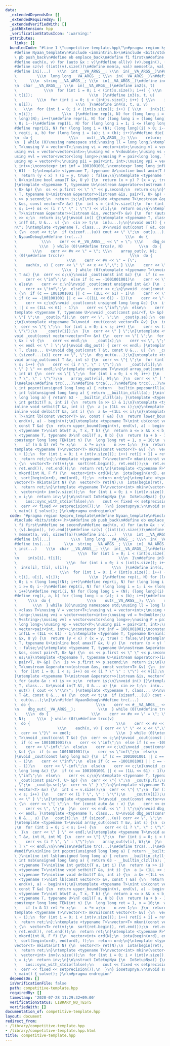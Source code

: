 ```yaml
---
data:
  _extendedDependsOn: []
  _extendedRequiredBy: []
  _extendedVerifiedWith: []
  _pathExtension: hpp
  _verificationStatusIcon: ':warning:'
  attributes:
    links: []
  bundledCode: "#line 1 \"competitive-template.hpp\"\n#pragma region kyopro_template\n\
    #define Nyaan_template\n#include <immintrin.h>\n#include <bits/stdc++.h>\n#define\
    \ pb push_back\n#define eb emplace_back\n#define fi first\n#define se second\n\
    #define each(x, v) for (auto &x : v)\n#define all(v) (v).begin(), (v).end()\n\
    #define sz(v) ((int)(v).size())\n#define mem(a, val) memset(a, val, sizeof(a))\n\
    #define ini(...)   \\\n  int __VA_ARGS__; \\\n  in(__VA_ARGS__)\n#define inl(...)\
    \         \\\n  long long __VA_ARGS__; \\\n  in(__VA_ARGS__)\n#define ins(...)\
    \      \\\n  string __VA_ARGS__; \\\n  in(__VA_ARGS__)\n#define inc(...)    \\\
    \n  char __VA_ARGS__; \\\n  in(__VA_ARGS__)\n#define in2(s, t)               \
    \            \\\n  for (int i = 0; i < (int)s.size(); i++) { \\\n    in(s[i],\
    \ t[i]);                         \\\n  }\n#define in3(s, t, u)               \
    \         \\\n  for (int i = 0; i < (int)s.size(); i++) { \\\n    in(s[i], t[i],\
    \ u[i]);                   \\\n  }\n#define in4(s, t, u, v)                  \
    \   \\\n  for (int i = 0; i < (int)s.size(); i++) { \\\n    in(s[i], t[i], u[i],\
    \ v[i]);             \\\n  }\n#define rep(i, N) for (long long i = 0; i < (long\
    \ long)(N); i++)\n#define repr(i, N) for (long long i = (long long)(N)-1; i >=\
    \ 0; i--)\n#define rep1(i, N) for (long long i = 1; i <= (long long)(N); i++)\n\
    #define repr1(i, N) for (long long i = (N); (long long)(i) > 0; i--)\n#define\
    \ reg(i, a, b) for (long long i = (a); i < (b); i++)\n#define die(...)      \\\
    \n  do {                \\\n    out(__VA_ARGS__); \\\n    return;           \\\
    \n  } while (0)\nusing namespace std;\nusing ll = long long;\ntemplate <class\
    \ T>\nusing V = vector<T>;\nusing vi = vector<int>;\nusing vl = vector<long long>;\n\
    using vvi = vector<vector<int>>;\nusing vd = V<double>;\nusing vs = V<string>;\n\
    using vvl = vector<vector<long long>>;\nusing P = pair<long long, long long>;\n\
    using vp = vector<P>;\nusing pii = pair<int, int>;\nusing vpi = vector<pair<int,\
    \ int>>;\nconstexpr int inf = 1001001001;\nconstexpr long long infLL = (1LL <<\
    \ 61) - 1;\ntemplate <typename T, typename U>\ninline bool amin(T &x, U y) {\n\
    \  return (y < x) ? (x = y, true) : false;\n}\ntemplate <typename T, typename\
    \ U>\ninline bool amax(T &x, U y) {\n  return (x < y) ? (x = y, true) : false;\n\
    }\ntemplate <typename T, typename U>\nostream &operator<<(ostream &os, const pair<T,\
    \ U> &p) {\n  os << p.first << \" \" << p.second;\n  return os;\n}\ntemplate <typename\
    \ T, typename U>\nistream &operator>>(istream &is, pair<T, U> &p) {\n  is >> p.first\
    \ >> p.second;\n  return is;\n}\ntemplate <typename T>\nostream &operator<<(ostream\
    \ &os, const vector<T> &v) {\n  int s = (int)v.size();\n  for (int i = 0; i <\
    \ s; i++) os << (i ? \" \" : \"\") << v[i];\n  return os;\n}\ntemplate <typename\
    \ T>\nistream &operator>>(istream &is, vector<T> &v) {\n  for (auto &x : v) is\
    \ >> x;\n  return is;\n}\nvoid in() {}\ntemplate <typename T, class... U>\nvoid\
    \ in(T &t, U &... u) {\n  cin >> t;\n  in(u...);\n}\nvoid out() { cout << \"\\\
    n\"; }\ntemplate <typename T, class... U>\nvoid out(const T &t, const U &... u)\
    \ {\n  cout << t;\n  if (sizeof...(u)) cout << \" \";\n  out(u...);\n}\n\n#ifdef\
    \ NyaanDebug\n#define trc(...)                   \\\n  do {                  \
    \           \\\n    cerr << #__VA_ARGS__ << \" = \"; \\\n    dbg_out(__VA_ARGS__);\
    \          \\\n  } while (0)\n#define trca(v, N)       \\\n  do {            \
    \       \\\n    cerr << #v << \" = \"; \\\n    array_out(v, N);     \\\n  } while\
    \ (0)\n#define trcc(v)                             \\\n  do {                \
    \                      \\\n    cerr << #v << \" = {\";                   \\\n\
    \    each(x, v) { cerr << \" \" << x << \",\"; } \\\n    cerr << \"}\" << endl;\
    \                    \\\n  } while (0)\ntemplate <typename T>\nvoid _cout(const\
    \ T &c) {\n  cerr << c;\n}\nvoid _cout(const int &c) {\n  if (c == 1001001001)\n\
    \    cerr << \"inf\";\n  else if (c == -1001001001)\n    cerr << \"-inf\";\n \
    \ else\n    cerr << c;\n}\nvoid _cout(const unsigned int &c) {\n  if (c == 1001001001)\n\
    \    cerr << \"inf\";\n  else\n    cerr << c;\n}\nvoid _cout(const long long &c)\
    \ {\n  if (c == 1001001001 || c == (1LL << 61) - 1)\n    cerr << \"inf\";\n  else\
    \ if (c == -1001001001 || c == -((1LL << 61) - 1))\n    cerr << \"-inf\";\n  else\n\
    \    cerr << c;\n}\nvoid _cout(const unsigned long long &c) {\n  if (c == 1001001001\
    \ || c == (1LL << 61) - 1)\n    cerr << \"inf\";\n  else\n    cerr << c;\n}\n\
    template <typename T, typename U>\nvoid _cout(const pair<T, U> &p) {\n  cerr <<\
    \ \"{ \";\n  _cout(p.fi);\n  cerr << \", \";\n  _cout(p.se);\n  cerr << \" } \"\
    ;\n}\ntemplate <typename T>\nvoid _cout(const vector<T> &v) {\n  int s = v.size();\n\
    \  cerr << \"{ \";\n  for (int i = 0; i < s; i++) {\n    cerr << (i ? \", \" :\
    \ \"\");\n    _cout(v[i]);\n  }\n  cerr << \" } \";\n}\ntemplate <typename T>\n\
    void _cout(const vector<vector<T>> &v) {\n  cerr << \"[ \";\n  for (const auto\
    \ &x : v) {\n    cerr << endl;\n    _cout(x);\n    cerr << \", \";\n  }\n  cerr\
    \ << endl << \" ] \";\n}\nvoid dbg_out() { cerr << endl; }\ntemplate <typename\
    \ T, class... U>\nvoid dbg_out(const T &t, const U &... u) {\n  _cout(t);\n  if\
    \ (sizeof...(u)) cerr << \", \";\n  dbg_out(u...);\n}\ntemplate <typename T>\n\
    void array_out(const T &v, int s) {\n  cerr << \"{ \";\n  for (int i = 0; i <\
    \ s; i++) {\n    cerr << (i ? \", \" : \"\");\n    _cout(v[i]);\n  }\n  cerr <<\
    \ \" } \" << endl;\n}\ntemplate <typename T>\nvoid array_out(const T &v, int H,\
    \ int W) {\n  cerr << \"[ \";\n  for (int i = 0; i < H; i++) {\n    cerr << (i\
    \ ? \", \" : \"\");\n    array_out(v[i], W);\n  }\n  cerr << \" ] \" << endl;\n\
    }\n#else\n#define trc(...)\n#define trca(...)\n#define trcc(...)\n#endif\n\ninline\
    \ int popcnt(unsigned long long a) { return __builtin_popcountll(a); }\ninline\
    \ int lsb(unsigned long long a) { return __builtin_ctzll(a); }\ninline int msb(unsigned\
    \ long long a) { return 63 - __builtin_clzll(a); }\ntemplate <typename T>\ninline\
    \ int getbit(T a, int i) {\n  return (a >> i) & 1;\n}\ntemplate <typename T>\n\
    inline void setbit(T &a, int i) {\n  a |= (1LL << i);\n}\ntemplate <typename T>\n\
    inline void delbit(T &a, int i) {\n  a &= ~(1LL << i);\n}\ntemplate <typename\
    \ T>\nint lb(const vector<T> &v, const T &a) {\n  return lower_bound(begin(v),\
    \ end(v), a) - begin(v);\n}\ntemplate <typename T>\nint ub(const vector<T> &v,\
    \ const T &a) {\n  return upper_bound(begin(v), end(v), a) - begin(v);\n}\ntemplate\
    \ <typename T>\nint btw(T a, T x, T b) {\n  return a <= x && x < b;\n}\ntemplate\
    \ <typename T, typename U>\nT ceil(T a, U b) {\n  return (a + b - 1) / b;\n}\n\
    constexpr long long TEN(int n) {\n  long long ret = 1, x = 10;\n  while (n) {\n\
    \    if (n & 1) ret *= x;\n    x *= x;\n    n >>= 1;\n  }\n  return ret;\n}\n\
    template <typename T>\nvector<T> mkrui(const vector<T> &v) {\n  vector<T> ret(v.size()\
    \ + 1);\n  for (int i = 0; i < int(v.size()); i++) ret[i + 1] = ret[i] + v[i];\n\
    \  return ret;\n};\ntemplate <typename T>\nvector<T> mkuni(const vector<T> &v)\
    \ {\n  vector<T> ret(v);\n  sort(ret.begin(), ret.end());\n  ret.erase(unique(ret.begin(),\
    \ ret.end()), ret.end());\n  return ret;\n}\ntemplate <typename F>\nvector<int>\
    \ mkord(int N, F f) {\n  vector<int> ord(N);\n  iota(begin(ord), end(ord), 0);\n\
    \  sort(begin(ord), end(ord), f);\n  return ord;\n}\ntemplate <typename T = int>\n\
    vector<T> mkiota(int N) {\n  vector<T> ret(N);\n  iota(begin(ret), end(ret), 0);\n\
    \  return ret;\n}\ntemplate <typename T>\nvector<int> mkinv(vector<T> &v) {\n\
    \  vector<int> inv(v.size());\n  for (int i = 0; i < (int)v.size(); i++) inv[v[i]]\
    \ = i;\n  return inv;\n}\n\nstruct IoSetupNya {\n  IoSetupNya() {\n    cin.tie(nullptr);\n\
    \    ios::sync_with_stdio(false);\n    cout << fixed << setprecision(15);\n  \
    \  cerr << fixed << setprecision(7);\n  }\n} iosetupnya;\n\nvoid solve();\nint\
    \ main() { solve(); }\n\n#pragma endregion\n"
  code: "#pragma region kyopro_template\n#define Nyaan_template\n#include <immintrin.h>\n\
    #include <bits/stdc++.h>\n#define pb push_back\n#define eb emplace_back\n#define\
    \ fi first\n#define se second\n#define each(x, v) for (auto &x : v)\n#define all(v)\
    \ (v).begin(), (v).end()\n#define sz(v) ((int)(v).size())\n#define mem(a, val)\
    \ memset(a, val, sizeof(a))\n#define ini(...)   \\\n  int __VA_ARGS__; \\\n  in(__VA_ARGS__)\n\
    #define inl(...)         \\\n  long long __VA_ARGS__; \\\n  in(__VA_ARGS__)\n\
    #define ins(...)      \\\n  string __VA_ARGS__; \\\n  in(__VA_ARGS__)\n#define\
    \ inc(...)    \\\n  char __VA_ARGS__; \\\n  in(__VA_ARGS__)\n#define in2(s, t)\
    \                           \\\n  for (int i = 0; i < (int)s.size(); i++) { \\\
    \n    in(s[i], t[i]);                         \\\n  }\n#define in3(s, t, u)  \
    \                      \\\n  for (int i = 0; i < (int)s.size(); i++) { \\\n  \
    \  in(s[i], t[i], u[i]);                   \\\n  }\n#define in4(s, t, u, v)  \
    \                   \\\n  for (int i = 0; i < (int)s.size(); i++) { \\\n    in(s[i],\
    \ t[i], u[i], v[i]);             \\\n  }\n#define rep(i, N) for (long long i =\
    \ 0; i < (long long)(N); i++)\n#define repr(i, N) for (long long i = (long long)(N)-1;\
    \ i >= 0; i--)\n#define rep1(i, N) for (long long i = 1; i <= (long long)(N);\
    \ i++)\n#define repr1(i, N) for (long long i = (N); (long long)(i) > 0; i--)\n\
    #define reg(i, a, b) for (long long i = (a); i < (b); i++)\n#define die(...) \
    \     \\\n  do {                \\\n    out(__VA_ARGS__); \\\n    return;    \
    \       \\\n  } while (0)\nusing namespace std;\nusing ll = long long;\ntemplate\
    \ <class T>\nusing V = vector<T>;\nusing vi = vector<int>;\nusing vl = vector<long\
    \ long>;\nusing vvi = vector<vector<int>>;\nusing vd = V<double>;\nusing vs =\
    \ V<string>;\nusing vvl = vector<vector<long long>>;\nusing P = pair<long long,\
    \ long long>;\nusing vp = vector<P>;\nusing pii = pair<int, int>;\nusing vpi =\
    \ vector<pair<int, int>>;\nconstexpr int inf = 1001001001;\nconstexpr long long\
    \ infLL = (1LL << 61) - 1;\ntemplate <typename T, typename U>\ninline bool amin(T\
    \ &x, U y) {\n  return (y < x) ? (x = y, true) : false;\n}\ntemplate <typename\
    \ T, typename U>\ninline bool amax(T &x, U y) {\n  return (x < y) ? (x = y, true)\
    \ : false;\n}\ntemplate <typename T, typename U>\nostream &operator<<(ostream\
    \ &os, const pair<T, U> &p) {\n  os << p.first << \" \" << p.second;\n  return\
    \ os;\n}\ntemplate <typename T, typename U>\nistream &operator>>(istream &is,\
    \ pair<T, U> &p) {\n  is >> p.first >> p.second;\n  return is;\n}\ntemplate <typename\
    \ T>\nostream &operator<<(ostream &os, const vector<T> &v) {\n  int s = (int)v.size();\n\
    \  for (int i = 0; i < s; i++) os << (i ? \" \" : \"\") << v[i];\n  return os;\n\
    }\ntemplate <typename T>\nistream &operator>>(istream &is, vector<T> &v) {\n \
    \ for (auto &x : v) is >> x;\n  return is;\n}\nvoid in() {}\ntemplate <typename\
    \ T, class... U>\nvoid in(T &t, U &... u) {\n  cin >> t;\n  in(u...);\n}\nvoid\
    \ out() { cout << \"\\n\"; }\ntemplate <typename T, class... U>\nvoid out(const\
    \ T &t, const U &... u) {\n  cout << t;\n  if (sizeof...(u)) cout << \" \";\n\
    \  out(u...);\n}\n\n#ifdef NyaanDebug\n#define trc(...)                   \\\n\
    \  do {                             \\\n    cerr << #__VA_ARGS__ << \" = \"; \\\
    \n    dbg_out(__VA_ARGS__);          \\\n  } while (0)\n#define trca(v, N)   \
    \    \\\n  do {                   \\\n    cerr << #v << \" = \"; \\\n    array_out(v,\
    \ N);     \\\n  } while (0)\n#define trcc(v)                             \\\n\
    \  do {                                      \\\n    cerr << #v << \" = {\"; \
    \                  \\\n    each(x, v) { cerr << \" \" << x << \",\"; } \\\n  \
    \  cerr << \"}\" << endl;                    \\\n  } while (0)\ntemplate <typename\
    \ T>\nvoid _cout(const T &c) {\n  cerr << c;\n}\nvoid _cout(const int &c) {\n\
    \  if (c == 1001001001)\n    cerr << \"inf\";\n  else if (c == -1001001001)\n\
    \    cerr << \"-inf\";\n  else\n    cerr << c;\n}\nvoid _cout(const unsigned int\
    \ &c) {\n  if (c == 1001001001)\n    cerr << \"inf\";\n  else\n    cerr << c;\n\
    }\nvoid _cout(const long long &c) {\n  if (c == 1001001001 || c == (1LL << 61)\
    \ - 1)\n    cerr << \"inf\";\n  else if (c == -1001001001 || c == -((1LL << 61)\
    \ - 1))\n    cerr << \"-inf\";\n  else\n    cerr << c;\n}\nvoid _cout(const unsigned\
    \ long long &c) {\n  if (c == 1001001001 || c == (1LL << 61) - 1)\n    cerr <<\
    \ \"inf\";\n  else\n    cerr << c;\n}\ntemplate <typename T, typename U>\nvoid\
    \ _cout(const pair<T, U> &p) {\n  cerr << \"{ \";\n  _cout(p.fi);\n  cerr << \"\
    , \";\n  _cout(p.se);\n  cerr << \" } \";\n}\ntemplate <typename T>\nvoid _cout(const\
    \ vector<T> &v) {\n  int s = v.size();\n  cerr << \"{ \";\n  for (int i = 0; i\
    \ < s; i++) {\n    cerr << (i ? \", \" : \"\");\n    _cout(v[i]);\n  }\n  cerr\
    \ << \" } \";\n}\ntemplate <typename T>\nvoid _cout(const vector<vector<T>> &v)\
    \ {\n  cerr << \"[ \";\n  for (const auto &x : v) {\n    cerr << endl;\n    _cout(x);\n\
    \    cerr << \", \";\n  }\n  cerr << endl << \" ] \";\n}\nvoid dbg_out() { cerr\
    \ << endl; }\ntemplate <typename T, class... U>\nvoid dbg_out(const T &t, const\
    \ U &... u) {\n  _cout(t);\n  if (sizeof...(u)) cerr << \", \";\n  dbg_out(u...);\n\
    }\ntemplate <typename T>\nvoid array_out(const T &v, int s) {\n  cerr << \"{ \"\
    ;\n  for (int i = 0; i < s; i++) {\n    cerr << (i ? \", \" : \"\");\n    _cout(v[i]);\n\
    \  }\n  cerr << \" } \" << endl;\n}\ntemplate <typename T>\nvoid array_out(const\
    \ T &v, int H, int W) {\n  cerr << \"[ \";\n  for (int i = 0; i < H; i++) {\n\
    \    cerr << (i ? \", \" : \"\");\n    array_out(v[i], W);\n  }\n  cerr << \"\
    \ ] \" << endl;\n}\n#else\n#define trc(...)\n#define trca(...)\n#define trcc(...)\n\
    #endif\n\ninline int popcnt(unsigned long long a) { return __builtin_popcountll(a);\
    \ }\ninline int lsb(unsigned long long a) { return __builtin_ctzll(a); }\ninline\
    \ int msb(unsigned long long a) { return 63 - __builtin_clzll(a); }\ntemplate\
    \ <typename T>\ninline int getbit(T a, int i) {\n  return (a >> i) & 1;\n}\ntemplate\
    \ <typename T>\ninline void setbit(T &a, int i) {\n  a |= (1LL << i);\n}\ntemplate\
    \ <typename T>\ninline void delbit(T &a, int i) {\n  a &= ~(1LL << i);\n}\ntemplate\
    \ <typename T>\nint lb(const vector<T> &v, const T &a) {\n  return lower_bound(begin(v),\
    \ end(v), a) - begin(v);\n}\ntemplate <typename T>\nint ub(const vector<T> &v,\
    \ const T &a) {\n  return upper_bound(begin(v), end(v), a) - begin(v);\n}\ntemplate\
    \ <typename T>\nint btw(T a, T x, T b) {\n  return a <= x && x < b;\n}\ntemplate\
    \ <typename T, typename U>\nT ceil(T a, U b) {\n  return (a + b - 1) / b;\n}\n\
    constexpr long long TEN(int n) {\n  long long ret = 1, x = 10;\n  while (n) {\n\
    \    if (n & 1) ret *= x;\n    x *= x;\n    n >>= 1;\n  }\n  return ret;\n}\n\
    template <typename T>\nvector<T> mkrui(const vector<T> &v) {\n  vector<T> ret(v.size()\
    \ + 1);\n  for (int i = 0; i < int(v.size()); i++) ret[i + 1] = ret[i] + v[i];\n\
    \  return ret;\n};\ntemplate <typename T>\nvector<T> mkuni(const vector<T> &v)\
    \ {\n  vector<T> ret(v);\n  sort(ret.begin(), ret.end());\n  ret.erase(unique(ret.begin(),\
    \ ret.end()), ret.end());\n  return ret;\n}\ntemplate <typename F>\nvector<int>\
    \ mkord(int N, F f) {\n  vector<int> ord(N);\n  iota(begin(ord), end(ord), 0);\n\
    \  sort(begin(ord), end(ord), f);\n  return ord;\n}\ntemplate <typename T = int>\n\
    vector<T> mkiota(int N) {\n  vector<T> ret(N);\n  iota(begin(ret), end(ret), 0);\n\
    \  return ret;\n}\ntemplate <typename T>\nvector<int> mkinv(vector<T> &v) {\n\
    \  vector<int> inv(v.size());\n  for (int i = 0; i < (int)v.size(); i++) inv[v[i]]\
    \ = i;\n  return inv;\n}\n\nstruct IoSetupNya {\n  IoSetupNya() {\n    cin.tie(nullptr);\n\
    \    ios::sync_with_stdio(false);\n    cout << fixed << setprecision(15);\n  \
    \  cerr << fixed << setprecision(7);\n  }\n} iosetupnya;\n\nvoid solve();\nint\
    \ main() { solve(); }\n\n#pragma endregion"
  dependsOn: []
  isVerificationFile: false
  path: competitive-template.hpp
  requiredBy: []
  timestamp: '2020-07-28 11:29:32+09:00'
  verificationStatus: LIBRARY_NO_TESTS
  verifiedWith: []
documentation_of: competitive-template.hpp
layout: document
redirect_from:
- /library/competitive-template.hpp
- /library/competitive-template.hpp.html
title: competitive-template.hpp
---
```

